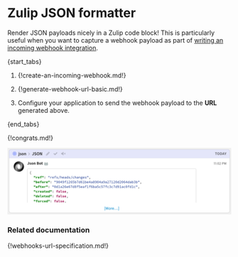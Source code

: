 # Zulip JSON formatter

Render JSON payloads nicely in a Zulip code block! This is
particularly useful when you want to capture a webhook payload as part
of [writing an incoming webhook
integration](/api/incoming-webhooks-overview).

{start_tabs}

1. {!create-an-incoming-webhook.md!}

1. {!generate-webhook-url-basic.md!}

1. Configure your application to send the webhook
   payload to the **URL** generated above.

{end_tabs}

{!congrats.md!}

![](/static/images/integrations/json/001.png)

### Related documentation

{!webhooks-url-specification.md!}
